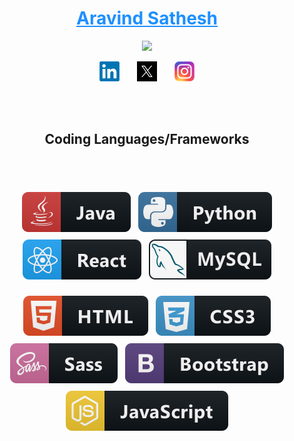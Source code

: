 <h1 align="center">
  <a href="https://github.com/Aravind-Sathesh"  style="color:#1e90ff">
    Aravind Sathesh
    </a>
</h1>

<p align="center">
  <a href="https://github.com/Aravind-Sathesh/readme-typing-svg">
    <img src="https://readme-typing-svg.demolab.com/?lines=Full-stack%20web%20developer;5%2B%20years%20of%20coding%20experience;Beginner%20UI%2FUX%20Designer&font=Fira%20Code&center=true&width=440&height=45&color=1e90ff&vCenter=true&pause=500&size=22"" /></a>
</p>
<p align="center">
  <a href="https://www.linkedin.com/in/aravind-sathesh/"><img width="32px" alt="LinkedIn" title="Aravind's LinkedIn" src="./png/linkedin.png"/></a>
  &#8287;&#8287;&#8287;&#8287;&#8287;
  <a href="https://x.com/AravindSathesh"><img width="32px" alt="Twitter / X" title="Aravind's Twitter / X" src="./png/x.png"/></a>
  &#8287;&#8287;&#8287;&#8287;&#8287;
  <a href="https://www.instagram.com/aravindsathesh/"><img width="32px" alt="Instagram" title="Aravind's Instagram" src="./png/instagram.png"></a>
</p>
<br/><br/>
<h2 align="center" >Coding Languages/Frameworks</h2>
<br/><br/>
<p align="center"> 

<img src="./svg/java.svg" alt="java" style="vertical-align:top; margin:6px 4px">

<img src="./svg/python.svg" alt="python" style="vertical-align:top; margin:6px 4px">

<img src="./svg/react.svg" alt="react" style="vertical-align:top; margin:6px 4px">

<img src="./svg/mysql.svg" alt="mysql" style="vertical-align:top; margin:6px 4px">
</p>

<p align="center">

<img src="./svg/html.svg" alt="html" style="vertical-align:top; margin:6px 4px">
   
<img src="./svg/css3.svg" alt="css3" style="vertical-align:top; margin:6px 4px">
  
<img src="./svg/sass.svg" alt="sass" style="vertical-align:top; margin:6px 4px">
  
<img src="./svg/bootstrap.svg" alt="bootstrap" style="vertical-align:top; margin:6px 4px">
  
<img src="./svg/js.svg" alt="js" style="vertical-align:top; margin:6px 4px">

</p>

